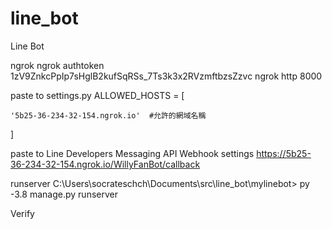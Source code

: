 # line_bot

Line Bot

ngrok
ngrok authtoken 1zV9ZnkcPpIp7sHglB2kufSqRSs_7Ts3k3x2RVzmftbzsZzvc
ngrok http 8000

paste to settings.py
ALLOWED_HOSTS = [

    '5b25-36-234-32-154.ngrok.io'  #允許的網域名稱
    
]

paste to Line Developers Messaging API Webhook settings
https://5b25-36-234-32-154.ngrok.io/WillyFanBot/callback

runserver
C:\Users\socrateschch\Documents\src\line_bot\mylinebot>
py -3.8 manage.py runserver

Verify
